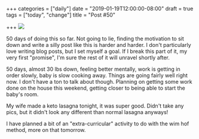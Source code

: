 +++
categories = ["daily"]
date = "2019-01-19T12:00:00-08:00"
draft = true
tags = ["today", "change"]
title = "Post #50"

+++
![](/uploads/IMG_8916.JPG)

50 days of doing this so far. Not going to lie, finding the motivation to sit down and write a silly post like this is harder and harder. I don't particularly love writing blog posts, but I set myself a goal. If I break this part of it, my very first "promise", I'm sure the rest of it will unravel shortly after. 

50 days, almost 30 lbs down, feeling better mentally, work is getting in order slowly, baby is slow cooking away. Things are going fairly well right now. I don't have a ton to talk about though. Planning on getting some work done on the house this weekend, getting closer to being able to start the baby's room. 

My wife made a keto lasagna tonight, it was super good. Didn't take any pics, but it didn't look any different than normal lasagna anyways!

I have planned a bit of an "extra-curricular" activity to do with the wim hof method, more on that tomorrow.